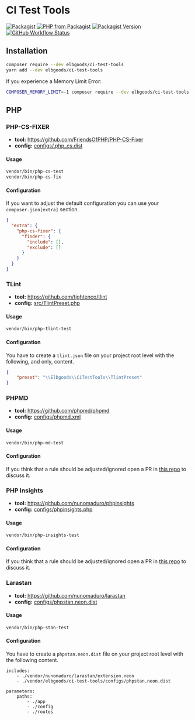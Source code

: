 # CI Test Tools

[![Packagist](https://img.shields.io/packagist/l/elbgoods/ci-test-tools?style=flat-square)](https://packagist.org/packages/elbgoods/ci-test-tools)
[![PHP from Packagist](https://img.shields.io/packagist/php-v/elbgoods/ci-test-tools?style=flat-square)](https://packagist.org/packages/elbgoods/ci-test-tools)
[![Packagist Version](https://img.shields.io/packagist/v/elbgoods/ci-test-tools?style=flat-square)](https://packagist.org/packages/elbgoods/ci-test-tools)
[![GitHub Workflow Status](https://img.shields.io/github/workflow/status/elbgoods/ci-test-tools/run-tests?style=flat-square)](https://github.com/elbgoods/ci-test-tools/actions?query=workflow%3Arun-tests)

## Installation

```bash
composer require --dev elbgoods/ci-test-tools
yarn add --dev elbgoods/ci-test-tools
```

If you experience a Memory Limit Error:
```bash
COMPOSER_MEMORY_LIMIT=-1 composer require --dev elbgoods/ci-test-tools
```

## PHP

### PHP-CS-FIXER

* **tool:** https://github.com/FriendsOfPHP/PHP-CS-Fixer
* **config:** [configs/.php_cs.dist](configs/.php_cs.dist)

#### Usage

```bash
vendor/bin/php-cs-test
vendor/bin/php-cs-fix
```

#### Configuration

If you want to adjust the default configuration you can use your `composer.json[extra]` section.

```json
{
  "extra": {
    "php-cs-fixer": {
      "finder": {
        "include": [],
        "exclude": []
      }
    } 
  }
}
```

### TLint

* **tool:** https://github.com/tightenco/tlint
* **config:** [src/TlintPreset.php](src/TlintPreset.php)

#### Usage

```bash
vendor/bin/php-tlint-test
```

#### Configuration

You have to create a `tlint.json` file on your project root level with the following, and only, content.

```json
{
    "preset": "\\Elbgoods\\CiTestTools\\TlintPreset"
}
```

### PHPMD

* **tool:** https://github.com/phpmd/phpmd
* **config:** [configs/phpmd.xml](configs/phpmd.xml)

#### Usage

```bash
vendor/bin/php-md-test
```

#### Configuration

If you think that a rule should be adjusted/ignored open a PR in [this repo](https://github.com/elbgoods/ci-test-tools) to discuss it.

### PHP Insights

* **tool:** https://github.com/nunomaduro/phpinsights
* **config:** [configs/phpinsights.php](configs/phpinsights.php)

#### Usage

```bash
vendor/bin/php-insights-test
```

#### Configuration

If you think that a rule should be adjusted/ignored open a PR in [this repo](https://github.com/elbgoods/ci-test-tools) to discuss it.

### Larastan

* **tool:** https://github.com/nunomaduro/larastan
* **config:** [configs/phpstan.neon.dist](configs/phpstan.neon.dist)

#### Usage

```bash
vendor/bin/php-stan-test
```

#### Configuration

You have to create a `phpstan.neon.dist` file on your project root level with the following content.

```neon
includes:
    - ./vendor/nunomaduro/larastan/extension.neon
    - ./vendor/elbgoods/ci-test-tools/configs/phpstan.neon.dist

parameters:
    paths:
        - ./app
        - ./config
        - ./routes
```
